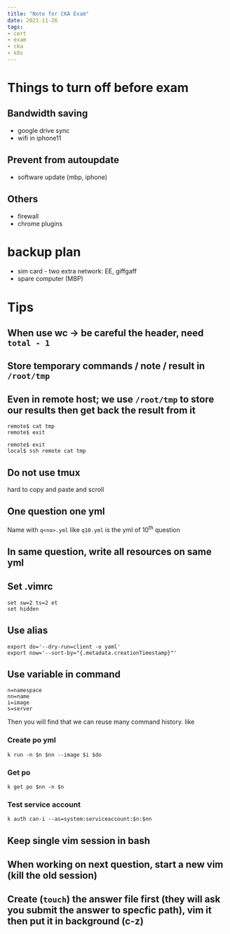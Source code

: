 ```yaml
---
title: "Note for CKA Exam"
date: 2021-11-26
tags:
- cert
- exam
- cka
- k8s
---
```


# Things to turn off before exam

## Bandwidth saving

* google drive sync
* wifi in iphone11

## Prevent from autoupdate

* software update (mbp, iphone)

## Others

* firewall
* chrome plugins

# backup plan

* sim card - two extra network: EE, giffgaff
* spare computer (MBP)

# Tips

## When use wc -> be careful the header, need `total - 1`

## Store temporary commands / note / result in `/root/tmp`

## Even in remote host; we use `/root/tmp` to store our results then get back the result from it

```
remote$ cat tmp
remote$ exit
```

```
remote$ exit
local$ ssh remote cat tmp
```

## Do not use tmux

hard to copy and paste and scroll

## One question one yml

Name with `q<no>.yml` like `q10.yml` is the yml of 10<sup>th</sup> question

## In same question, write all resources on same yml

## Set .vimrc

```
set sw=2 ts=2 et
set hidden
```

## Use alias

```
export do='--dry-run=client -o yaml'
export now='--sort-by="{.metadata.creationTimestamp}"'
```

## Use variable in command

```
n=namespace
nn=name
i=image
s=server
```

Then you will find that we can reuse many command history. like 

### Create po yml

```
k run -n $n $nn --image $i $do
```

### Get po 

```
k get po $nn -n $n
```

### Test service account

```
k auth can-i --as=system:serviceaccount:$n:$nn
```

## Keep single vim session in bash

## When working on next question, start a new vim (kill the old session)

## Create (`touch`) the answer file first (they will ask you submit the answer to specfic path), vim it then put it in background (c-z)
